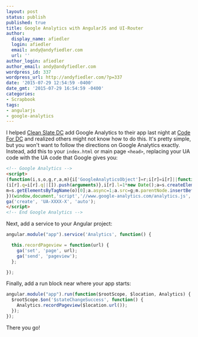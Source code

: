 ```yaml
---
layout: post
status: publish
published: true
title: Google Analytics with AngularJS and UI-Router
author:
  display_name: afiedler
  login: afiedler
  email: andy@andyfiedler.com
  url: ''
author_login: afiedler
author_email: andy@andyfiedler.com
wordpress_id: 337
wordpress_url: http://andyfiedler.com/?p=337
date: '2015-07-29 12:54:59 -0400'
date_gmt: '2015-07-29 16:54:59 -0400'
categories:
- Scrapbook
tags:
- angularjs
- google-analytics
---
```

I helped [Clean Slate DC](http://www.cleanslatedc.com/) add Google Analytics to their app last night at [Code For DC](http://codefordc.org) and realized others might not know how to do this. It's pretty simple, but you won't want to follow the directions on Google Analytics exactly. Instead, add this to your `index.html` or main page `<head>`, replacing your UA code with the UA code that Google gives you:

```html
<!-- Google Analytics -->
<script>
(function(i,s,o,g,r,a,m){i['GoogleAnalyticsObject']=r;i[r]=i[r]||function(){
(i[r].q=i[r].q||[]).push(arguments)},i[r].l=1*new Date();a=s.createElement(o),
m=s.getElementsByTagName(o)[0];a.async=1;a.src=g;m.parentNode.insertBefore(a,m)
})(window,document,'script','//www.google-analytics.com/analytics.js','ga');
ga('create', 'UA-XXXX-X', 'auto');
</script>
<!-- End Google Analytics -->
```

Next, add a service to your Angular project:

```javascript
angular.module("app").service('Analytics', function() {

  this.recordPageview = function(url) {
    ga('set', 'page', url);
    ga('send', 'pageview');
  };

});
```

Finally, add a run block near where your app starts:

```javascript
angular.module("app").run(function($rootScope, $location, Analytics) {
  $rootScope.$on('$stateChangeSuccess', function() {
    Analytics.recordPageview($location.url());
  });
});
```

There you go!
